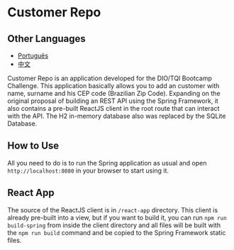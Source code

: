 # Customer Repo

## Other Languages

* [Português](https://github.com/eduardodsl/customer-repo/blob/main/README.pt.md)
* [中文](https://github.com/eduardodsl/customer-repo/blob/main/README.zh.md)

Customer Repo is an application developed for the DIO/TQI Bootcamp Challenge. This application basically allows you to
add an customer with name, surname and his CEP code (Brazilian Zip Code). Expanding on the original proposal of building
an REST API using the Spring Framework, it also contains a pre-built ReactJS client in the root route that can interact
with the API. The H2 in-memory database also was replaced by the SQLite Database.

## How to Use

All you need to do is to run the Spring application as usual and open `http://localhost:8080` in your browser to start using it.

## React App

The source of the ReactJS client is in `/react-app` directory. This client is already pre-built into a view, but if you want
to build it, you can run `npm run build-spring` from inside the client directory and all files will be built with the `npm run build`
command and be copied to the Spring Framework static files.